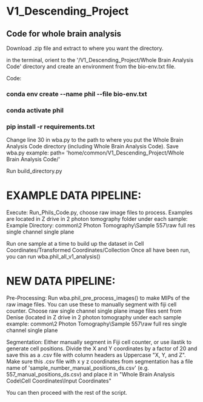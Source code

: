 # V1_Descending_Project

## Code for whole brain analysis 

Download .zip file and extract to where you want the directory.  

in the terminal, orient to the '/V1_Descending_Project/Whole Brain Analysis Code' directory and create an environment from the bio-env.txt file. 

Code:
### conda env create --name phil --file bio-env.txt
### conda activate phil
### pip install -r requirements.txt

Change line 30 in wba.py to the path to where you put the Whole Brain Analysis Code directory (including Whole Brain Analysis Code). Save wba.py 
example: path= 'home/common/V1_Descending_Project/Whole Brain Analysis Code/'

Run build_directory.py 


# EXAMPLE DATA PIPELINE:
    
Execute: Run_Phils_Code.py, choose raw image files to process. 
Examples are located in Z drive in 2 photon tomography folder under each sample: 
Example Directory: common\2 Photon Tomography\Sample 557\raw full res single channel single plane

Run one sample at a time to build up the dataset in Cell Coordinates/Transformed Coordinates/Collection
Once all have been run, you can run wba.phil_all_v1_analysis() 
  

# NEW DATA PIPELINE:  
Pre-Processing:
Run wba.phil_pre_process_images() to make MIPs of the raw image files. You can use these to manually segment with fiji cell counter. 
Choose raw single channel single plane image files sent from Denise (located in Z drive in 2 photon tomography under each sample example: 
common\2 Photon Tomography\Sample 557\raw full res single channel single plane

Segmentation: 
Either manually segment in Fiji cell counter, or use ilastik to generate cell positions. Divide the X and Y coordinates by a factor of 20 and save this as a .csv file with column headers as Uppercase "X, Y, and Z". 
Make sure this .csv file with x y z coordinates from segmentation has a file name of 'sample_number_manual_positions_ds.csv' (e.g. 557_manual_positions_ds.csv) and place it in "Whole Brain Analysis Code\Cell Coordinates\Input Coordinates" 

You can then proceed with the rest of the script.
